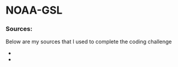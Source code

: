 # NOAA-GSL




### Sources:
Below are my sources that I used to complete the coding challenge

- 
- 

